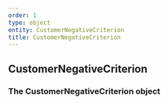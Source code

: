 ```yaml
---
order: 1
type: object
entity: CustomerNegativeCriterion 
title: CustomerNegativeCriterion 
---
```


## CustomerNegativeCriterion 
### The CustomerNegativeCriterion object

